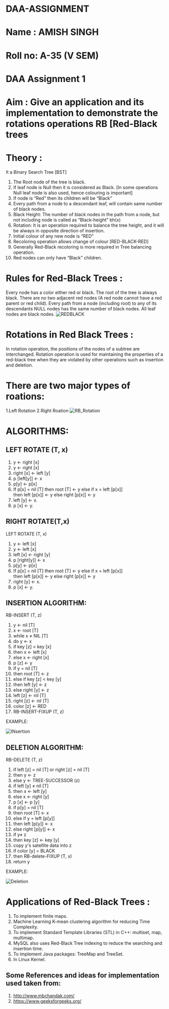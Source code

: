 # DAA-ASSIGNMENT


# Name : AMISH SINGH

# Roll no: A-35 (V SEM)

# DAA Assignment 1

# Aim : Give an application and its implementation to demonstrate the rotations operations RB [Red-Black trees

# Theory :

It a Binary Search Tree [BST]
 1) The Root node of the tree is black.
 2) If leaf node is Null then it is considered as Black. [In some operations
Null leaf node is also used, hence colouring is important]
 3) If node is “Red” then its children will be “Black”
 4) Every path from a node to a descendant leaf, will contain same
number of black nodes.
 5) Black Height: The number of black nodes in the path from a node, but not including node is called as “Black-height” bh(x)
 6) Rotation: It is an operation required to balance the tree height, and it will be always in opposite direction of insertion.
 7) Initial colour of any new node is “RED”
 8) Recoloring operation allows change of colour [RED-BLACK-RED]
 9) Generally Red-Black recoloring is more required in Tree balancing
operation.
 10) Red nodes can only have “Black” children.


# Rules for Red-Black Trees :
Every node has a color either red or black.
The root of the tree is always black.
There are no two adjacent red nodes (A red node cannot have a red parent or red child).
Every path from a node (including root) to any of its descendants NULL nodes has the same number of black nodes.
All leaf nodes are black nodes.
![REDBLACK](https://user-images.githubusercontent.com/112940949/203837420-9a164ce7-ab15-4ac2-b7ab-bb673260b2b1.jpg)



# Rotations in Red Black Trees :
In rotation operation, the positions of the nodes of a subtree are interchanged. Rotation operation is used for maintaining the properties of a red-black tree when they are violated by other operations such as insertion and deletion.
# There are two major types of roations:
1.Left Rotation
2.Right Roation
![RB_Rotation](https://user-images.githubusercontent.com/112940949/203839934-28c59358-68db-4bc8-a9b6-db8f08648431.jpg)

# ALGORITHMS:
## LEFT ROTATE (T, x)
 1. y ← right [x]
 1. y ← right [x]
 2. right [x] ← left [y]
 3. p [left[y]] ← x
 4. p[y] ← p[x]
 5. If p[x] = nil [T]
   then root [T] ← y
    else if x = left [p[x]] 									
      then left [p[x]] ← y
    else right [p[x]] ← y
 6. left [y] ← x.
 7. p [x] ← y.

## RIGHT ROTATE(T,x)
LEFT ROTATE (T, x)
 1. y ← left [x]
 1. y ← left [x]
 2. left [x] ← right [y]
 3. p [right[y]] ← x
 4. p[y] ← p[x]
 5. If p[x] = nil [T]
   then root [T] ← y
    else if x = left [p[x]] 									
      then left [p[x]] ← y
    else right [p[x]] ← y
 6. right [y] ← x.
 7. p [x] ← y.

## INSERTION ALGORITHM:
RB-INSERT (T, z)
 1. y ← nil [T]
 2. x ← root [T]
 3. while x ≠ NIL [T]
 4. do y ← x
 5. if key [z] < key [x]
 6. then x  ← left [x]
 7. else x ←  right [x]
 8. p [z] ← y
 9. if y = nil [T]
 10. then root [T] ← z
 11. else if key [z] < key [y]
 12. then left [y] ← z
 13. else right [y] ← z
 14. left [z] ← nil [T]
 15. right [z] ← nil [T]
 16. color [z] ← RED
 17. RB-INSERT-FIXUP (T, z)

EXAMPLE:

![INsertion](https://user-images.githubusercontent.com/112940949/203843034-65144ed5-9dc9-4423-b2a4-de08be503be7.jpg)



## DELETION ALGORITHM:
RB-DELETE (T, z)
 1. if left [z] = nil [T] or right [z] = nil [T]
 2. then y ← z
 3. else y ← TREE-SUCCESSOR (z)
 4. if left [y] ≠ nil [T]
 5. then x ← left [y]
 6. else x ← right [y]
 7. p [x] ←  p [y]
 8. if p[y] = nil [T]
 9. then root [T]  ← x
 10. else if y = left [p[y]]
 11. then left [p[y]] ← x
 12. else right [p[y]] ← x
 13. if y≠ z
 14. then key [z] ← key [y]
 15. copy y's satellite data into z
 16. if color [y] = BLACK
 17. then RB-delete-FIXUP (T, x)
 18. return y



 EXAMPLE:

![Deletion](https://user-images.githubusercontent.com/112940949/203843054-aa747962-357a-4380-aa91-0d5cc8e68507.jpg)



# Applications of Red-Black Trees :
1. To implement finite maps.
2. Machine Learning K-mean clustering algorithm for reducing Time Complexity.
3. To implement Standard Template Libraries (STL) in C++: multiset, map, multimap.
4. MySQL also uses Red-Black Tree indexing to reduce the searching and insertion time.
5. To implement Java packages: TreeMap and TreeSet.
6. In Linux Kernel.


## Some References and ideas for implementation used taken from:
1. http://www.mbchandak.com/
2. https://www.geeksforgeeks.org/

